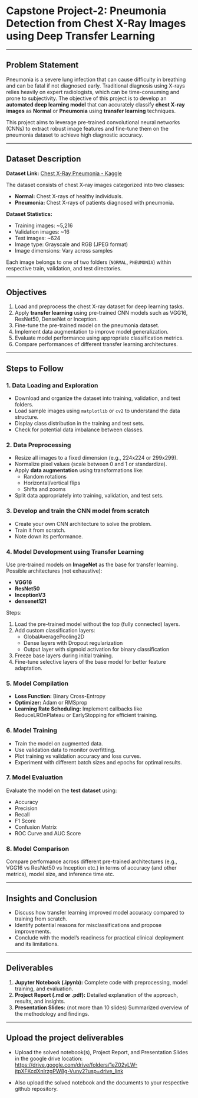 # **Capstone Project-2: Pneumonia Detection from Chest X-Ray Images using Deep Transfer Learning**

---

## **Problem Statement**

Pneumonia is a severe lung infection that can cause difficulty in breathing and can be fatal if not diagnosed early. Traditional diagnosis using X-rays relies heavily on expert radiologists, which can be time-consuming and prone to subjectivity. The objective of this project is to develop an **automated deep learning model** that can accurately classify **chest X-ray images** as **Normal** or **Pneumonia** using **transfer learning** techniques.  

This project aims to leverage pre-trained convolutional neural networks (CNNs) to extract robust image features and fine-tune them on the pneumonia dataset to achieve high diagnostic accuracy.

---

## **Dataset Description**

**Dataset Link:** [Chest X-Ray Pneumonia - Kaggle](https://www.kaggle.com/datasets/paultimothymooney/chest-xray-pneumonia)

The dataset consists of chest X-ray images categorized into two classes:
- **Normal:** Chest X-rays of healthy individuals.
- **Pneumonia:** Chest X-rays of patients diagnosed with pneumonia.

**Dataset Statistics:**
- Training images: ~5,216  
- Validation images: ~16  
- Test images: ~624  
- Image type: Grayscale and RGB (JPEG format)
- Image dimensions: Vary across samples

Each image belongs to one of two folders (`NORMAL`, `PNEUMONIA`) within respective train, validation, and test directories.

---

## **Objectives**

1. Load and preprocess the chest X-ray dataset for deep learning tasks.  
2. Apply **transfer learning** using pre-trained CNN models such as VGG16, ResNet50, DenseNet or Inception.  
3. Fine-tune the pre-trained model on the pneumonia dataset.  
4. Implement data augmentation to improve model generalization.  
5. Evaluate model performance using appropriate classification metrics.  
6. Compare performances of different transfer learning architectures.  

---

## **Steps to Follow**

### **1. Data Loading and Exploration**

- Download and organize the dataset into training, validation, and test folders.
- Load sample images using `matplotlib` or `cv2` to understand the data structure.
- Display class distribution in the training and test sets.
- Check for potential data imbalance between classes.

### **2. Data Preprocessing**

- Resize all images to a fixed dimension (e.g., 224x224 or 299x299).
- Normalize pixel values (scale between 0 and 1 or standardize).
- Apply **data augmentation** using transformations like:
  - Random rotations
  - Horizontal/vertical flips
  - Shifts and zooms
- Split data appropriately into training, validation, and test sets.

### **3. Develop and train the CNN model from scratch**

- Create your own CNN architecture to solve the problem.
- Train it from scratch.
- Note down its performance.

### **4. Model Development using Transfer Learning**

Use pre-trained models on **ImageNet** as the base for transfer learning. Possible architectures (not exhaustive):
- **VGG16**
- **ResNet50**
- **InceptionV3**
- **densenet121**

Steps:
1. Load the pre-trained model without the top (fully connected) layers.
2. Add custom classification layers:
   - GlobalAveragePooling2D
   - Dense layers with Dropout regularization
   - Output layer with sigmoid activation for binary classification
3. Freeze base layers during initial training.
4. Fine-tune selective layers of the base model for better feature adaptation.

### **5. Model Compilation**

- **Loss Function:** Binary Cross-Entropy  
- **Optimizer:** Adam or RMSprop  
- **Learning Rate Scheduling:** Implement callbacks like ReduceLROnPlateau or EarlyStopping for efficient training.

### **6. Model Training**

- Train the model on augmented data. 
- Use validation data to monitor overfitting.
- Plot training vs validation accuracy and loss curves.
- Experiment with different batch sizes and epochs for optimal results.

### **7. Model Evaluation**

Evaluate the model on the **test dataset** using:
- Accuracy
- Precision
- Recall
- F1 Score
- Confusion Matrix
- ROC Curve and AUC Score

### **8. Model Comparison**

Compare performance across different pre-trained architectures (e.g., VGG16 vs ResNet50 vs Inception etc.) in terms of accuracy (and other metrics), model size, and inference time etc.

---

## **Insights and Conclusion**

- Discuss how transfer learning improved model accuracy compared to training from scratch.
- Identify potential reasons for misclassifications and propose improvements.
- Conclude with the model’s readiness for practical clinical deployment and its limitations.

---

## **Deliverables**

1. **Jupyter Notebook (.ipynb):** Complete code with preprocessing, model training, and evaluation.  
2. **Project Report (.md or .pdf):** Detailed explanation of the approach, results, and insights.  
3. **Presentation Slides:** (not more than 10 slides) Summarized overview of the methodology and findings.

---

## **Upload the project deliverables**

- Upload the solved notebook(s), Project Report, and Presentation Slides in the google drive location: https://drive.google.com/drive/folders/1eZ02yLW-jtpXFKcdXnIrzgPW8g-Vuny2?usp=drive_link

- Also upload the solved notebook and the documents to your respective github repository.
